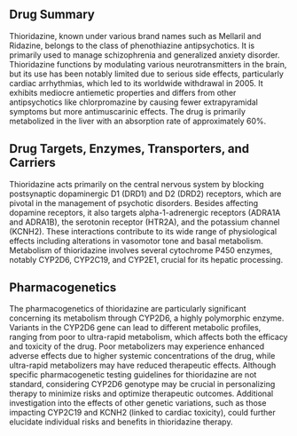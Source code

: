 ## Drug Summary
Thioridazine, known under various brand names such as Mellaril and Ridazine, belongs to the class of phenothiazine antipsychotics. It is primarily used to manage schizophrenia and generalized anxiety disorder. Thioridazine functions by modulating various neurotransmitters in the brain, but its use has been notably limited due to serious side effects, particularly cardiac arrhythmias, which led to its worldwide withdrawal in 2005. It exhibits mediocre antiemetic properties and differs from other antipsychotics like chlorpromazine by causing fewer extrapyramidal symptoms but more antimuscarinic effects. The drug is primarily metabolized in the liver with an absorption rate of approximately 60%.

## Drug Targets, Enzymes, Transporters, and Carriers
Thioridazine acts primarily on the central nervous system by blocking postsynaptic dopaminergic D1 (DRD1) and D2 (DRD2) receptors, which are pivotal in the management of psychotic disorders. Besides affecting dopamine receptors, it also targets alpha-1-adrenergic receptors (ADRA1A and ADRA1B), the serotonin receptor (HTR2A), and the potassium channel (KCNH2). These interactions contribute to its wide range of physiological effects including alterations in vasomotor tone and basal metabolism. Metabolism of thioridazine involves several cytochrome P450 enzymes, notably CYP2D6, CYP2C19, and CYP2E1, crucial for its hepatic processing.

## Pharmacogenetics
The pharmacogenetics of thioridazine are particularly significant concerning its metabolism through CYP2D6, a highly polymorphic enzyme. Variants in the CYP2D6 gene can lead to different metabolic profiles, ranging from poor to ultra-rapid metabolism, which affects both the efficacy and toxicity of the drug. Poor metabolizers may experience enhanced adverse effects due to higher systemic concentrations of the drug, while ultra-rapid metabolizers may have reduced therapeutic effects. Although specific pharmacogenetic testing guidelines for thioridazine are not standard, considering CYP2D6 genotype may be crucial in personalizing therapy to minimize risks and optimize therapeutic outcomes. Additional investigation into the effects of other genetic variations, such as those impacting CYP2C19 and KCNH2 (linked to cardiac toxicity), could further elucidate individual risks and benefits in thioridazine therapy.
